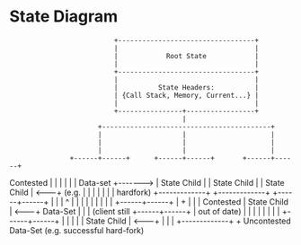 # State Diagram

                              +----------------------------------+
                              |                                  |
                              |            Root State            |
                              |                                  |
                              +----------------------------------+
                              |                                  |
                              |          State Headers:          |
                              | {Call Stack, Memory, Current...} |
                              |                                  |
                              +----------------+-----------------+
                                               |
                          +------------------------------------------+
                          |                    |                     |
                          |                    |                     |
                          |                    |                     |
                   +------+------+      +------+------+       +------+------+
Contested          |             |      |             |       |             |
Data-set +-------> | State Child |      | State Child |       | State Child |   <---+
(e.g.              |             |      |             |       |             |       |
hardfork)          +-------------+      +-------------+       +------+------+       |
                                                                     |              |
                                               ^                     |              |
                                               |                     |              |
                                               |                     |              |
                                               |              +------+------+       |
                                               +              |             |       |
                                           Contested          | State Child |   <---+
                                           Data-Set           |             |       |
                                         (client still        +------+------+       |
                                          out of date)               |              |
                                                                     |              |
                                                                     |              |
                                                                     |              |
                                                              +------+------+       |
                                                              |             |       |
                                                              | State Child |   <---+
                                                              |             |       |
                                                              +-------------+       +
                                                                               Uncontested
                                                                                Data-Set
                                                                             (e.g. successful
                                                                                hard-fork)
